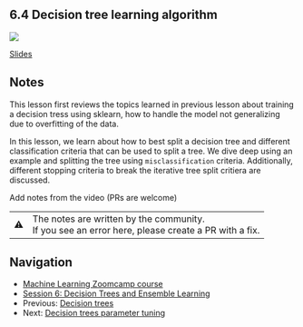 ## 6.4 Decision tree learning algorithm

<a href="https://www.youtube.com/watch?v=XODz6LwKY7g&list=PL3MmuxUbc_hIhxl5Ji8t4O6lPAOpHaCLR"><img src="images/thumbnail-6-04.jpg"></a>

[Slides](https://www.slideshare.net/AlexeyGrigorev/ml-zoomcamp-6-decision-trees-and-ensemble-learning)


## Notes

This lesson first reviews the topics learned in previous lesson about training a decision tress using sklearn, how to handle the model not generalizing due to overfitting of the data. 

In this lesson, we learn about how to best split a decision tree and different classification criteria that can be used to split a tree. We dive deep using an example and splitting the tree using `misclassification` criteria. Additionally, different stopping criteria to break the iterative tree split critiera are discussed.     

Add notes from the video (PRs are welcome)


<table>
   <tr>
      <td>⚠️</td>
      <td>
         The notes are written by the community. <br>
         If you see an error here, please create a PR with a fix.
      </td>
   </tr>
</table>


## Navigation

* [Machine Learning Zoomcamp course](../)
* [Session 6: Decision Trees and Ensemble Learning](./)
* Previous: [Decision trees](03-decision-trees.md)
* Next: [Decision trees parameter tuning](05-decision-tree-tuning.md)
